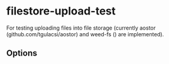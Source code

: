 # filestore-upload-test
For testing uploading files into file storage (currently aostor (github.com/tgulacsi/aostor) and weed-fs () are implemented).

## Options

